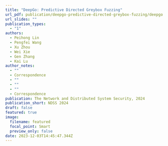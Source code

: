```yaml
---
title: "DeepGo: Predictive Directed Greybox Fuzzing"
url_pdf: publication/deepgo-predictive-directed-greybox-fuzzing/deepgo.pdf
url_slides: ""
publication_types: 
  - "1"
authors: 
  - Peihong Lin
  - Pengfei Wang
  - Xu Zhou
  - Wei Xie
  - Gen Zhang
  - Kai Lu
author_notes: 
  - ""
  - Correspondence
  - ""
  - ""
  - ""
  - Correspondence
publication: The Network and Distributed System Security, 2024
publication_short: NDSS 2024
draft: false
featured: true
image: 
  filename: featured
  focal_point: Smart
  preview_only: false
date: 2023-12-03T14:45:47.344Z
---
```



